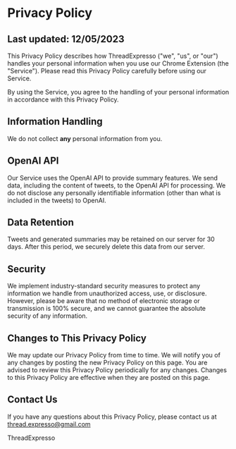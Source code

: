 # **Privacy Policy**

## **Last updated: 12/05/2023**


This Privacy Policy describes how ThreadExpresso ("we", "us", or "our") handles your personal information when you use our Chrome Extension (the "Service"). Please read this Privacy Policy carefully before using our Service.

By using the Service, you agree to the handling of your personal information in accordance with this Privacy Policy.


## **Information Handling**


We do not collect **any** personal information from you.


## **OpenAI API**


Our Service uses the OpenAI API to provide summary features. We send data, including the content of tweets, to the OpenAI API for processing. We do not disclose any personally identifiable information (other than what is included in the tweets) to OpenAI.


## **Data Retention**


Tweets and generated summaries may be retained on our server for 30 days. After this period, we securely delete this data from our server.


## **Security**


We implement industry-standard security measures to protect any information we handle from unauthorized access, use, or disclosure. However, please be aware that no method of electronic storage or transmission is 100% secure, and we cannot guarantee the absolute security of any information.


## **Changes to This Privacy Policy**


We may update our Privacy Policy from time to time. We will notify you of any changes by posting the new Privacy Policy on this page. You are advised to review this Privacy Policy periodically for any changes. Changes to this Privacy Policy are effective when they are posted on this page.


## **Contact Us**


If you have any questions about this Privacy Policy, please contact us at <thread.expresso@gmail.com>


ThreadExpresso
